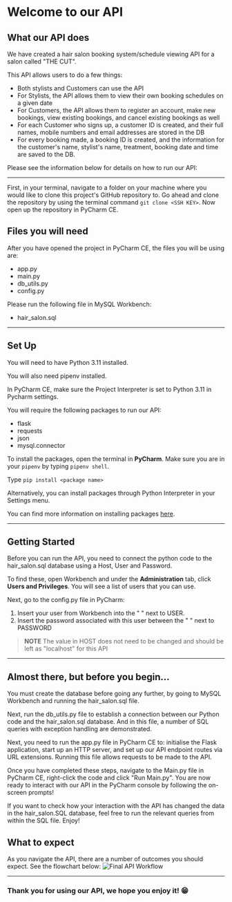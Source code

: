 # Welcome to our API

## What our API does
We have created a hair salon booking system/schedule viewing API for a salon called "THE CUT".

This API allows users to do a few things:

- Both stylists and Customers can use the API
- For Stylists, the API allows them to view their own booking schedules on a given date
- For Customers, the API allows them to register an account, make new bookings, view existing bookings, and cancel existing bookings as well
- For each Customer who signs up, a customer ID is created, and their full names, mobile numbers and email addresses are stored in the DB
- For every booking made, a booking ID is created, and the information for the customer's name, stylist's name, treatment, 
booking date and time are saved to the DB.



Please see the information below for details on how to run our API:

---

First, in your terminal, navigate to a folder on your machine where you would like to clone this project's GitHub repository to.
Go ahead and clone the repository by using the terminal command `git clone <SSH KEY>`. Now open up the repository in PyCharm CE.

## Files you will need

After you have opened the project in PyCharm CE, the files you will be using are:
- app.py
- main.py
- db_utils.py
- config.py

Please run the following file in MySQL Workbench:
- hair_salon.sql

---

## Set Up
You will need to have Python 3.11 installed.

You will also need pipenv installed.

In PyCharm CE, make sure the Project Interpreter is set to Python 3.11 in Pycharm settings.

You will require the following packages to run our API:
- flask
- requests
- json
- mysql.connector

To install the packages, open the terminal in **PyCharm**. 
Make sure you are in your `pipenv` by typing `pipenv shell`.

Type `pip install <package name>`

Alternatively, you can install packages through Python Interpreter in your Settings menu.

You can find more information on installing packages [here](https://packaging.python.org/en/latest/tutorials/installing-packages/).

---

## Getting Started

Before you can run the API, you need to connect the python code to the hair_salon.sql database using a Host, User and Password. 

To find these, open Workbench and under the **Administration** tab, click **Users and Privileges**. You will see a list of users that you can use. 

Next, go to the config.py file in PyCharm:
1. Insert your user from Workbench into the " " next to USER.
2. Insert the password associated with this user between the " " next to PASSWORD

> **NOTE** The value in HOST does not need to be changed and should be left as "localhost" for this API

---

## Almost there, but before you begin...

You must create the database before going any further, by going to MySQL Workbench and running the hair_salon.sql file.

Next, run the db_utils.py file to establish a connection between our Python code and the hair_salon.sql database. And in
this file, a number of SQL queries with exception handling are demonstrated.

Next, you need to run the app.py file in PyCharm CE to: initialise the Flask application, start up an HTTP server,
and set up our API endpoint routes via URL extensions. Running this file allows requests to be made to the API.

Once you have completed these steps, navigate to the Main.py file in PyCharm CE, right-click the code and click "Run Main.py".
You are now ready to interact with our API in the PyCharm console by following the on-screen prompts!

If you want to check how your interaction with the API has changed the data in the hair_salon.SQL database, feel free to run the relevant queries 
from within the SQL file. Enjoy!

## What to expect
As you navigate the API, there are a number of outcomes you should expect. See the flowchart below:
![Final API Workflow](https://github.com/hvuvuzella/Group5-Software3/assets/145285143/704ccc9f-d33b-499e-90c6-b8f63f2826b9)

--- 
### Thank you for using our API, we hope you enjoy it! 😁